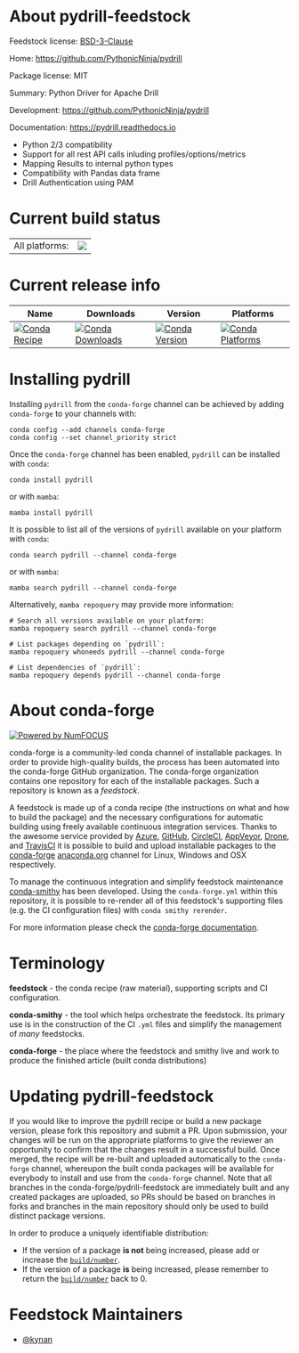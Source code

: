 About pydrill-feedstock
=======================

Feedstock license: [BSD-3-Clause](https://github.com/conda-forge/pydrill-feedstock/blob/main/LICENSE.txt)

Home: https://github.com/PythonicNinja/pydrill

Package license: MIT

Summary: Python Driver for Apache Drill

Development: https://github.com/PythonicNinja/pydrill

Documentation: https://pydrill.readthedocs.io

* Python 2/3 compatibility
* Support for all rest API calls inluding profiles/options/metrics
* Mapping Results to internal python types
* Compatibility with Pandas data frame
* Drill Authentication using PAM


Current build status
====================


<table><tr><td>All platforms:</td>
    <td>
      <a href="https://dev.azure.com/conda-forge/feedstock-builds/_build/latest?definitionId=12753&branchName=main">
        <img src="https://dev.azure.com/conda-forge/feedstock-builds/_apis/build/status/pydrill-feedstock?branchName=main">
      </a>
    </td>
  </tr>
</table>

Current release info
====================

| Name | Downloads | Version | Platforms |
| --- | --- | --- | --- |
| [![Conda Recipe](https://img.shields.io/badge/recipe-pydrill-green.svg)](https://anaconda.org/conda-forge/pydrill) | [![Conda Downloads](https://img.shields.io/conda/dn/conda-forge/pydrill.svg)](https://anaconda.org/conda-forge/pydrill) | [![Conda Version](https://img.shields.io/conda/vn/conda-forge/pydrill.svg)](https://anaconda.org/conda-forge/pydrill) | [![Conda Platforms](https://img.shields.io/conda/pn/conda-forge/pydrill.svg)](https://anaconda.org/conda-forge/pydrill) |

Installing pydrill
==================

Installing `pydrill` from the `conda-forge` channel can be achieved by adding `conda-forge` to your channels with:

```
conda config --add channels conda-forge
conda config --set channel_priority strict
```

Once the `conda-forge` channel has been enabled, `pydrill` can be installed with `conda`:

```
conda install pydrill
```

or with `mamba`:

```
mamba install pydrill
```

It is possible to list all of the versions of `pydrill` available on your platform with `conda`:

```
conda search pydrill --channel conda-forge
```

or with `mamba`:

```
mamba search pydrill --channel conda-forge
```

Alternatively, `mamba repoquery` may provide more information:

```
# Search all versions available on your platform:
mamba repoquery search pydrill --channel conda-forge

# List packages depending on `pydrill`:
mamba repoquery whoneeds pydrill --channel conda-forge

# List dependencies of `pydrill`:
mamba repoquery depends pydrill --channel conda-forge
```


About conda-forge
=================

[![Powered by
NumFOCUS](https://img.shields.io/badge/powered%20by-NumFOCUS-orange.svg?style=flat&colorA=E1523D&colorB=007D8A)](https://numfocus.org)

conda-forge is a community-led conda channel of installable packages.
In order to provide high-quality builds, the process has been automated into the
conda-forge GitHub organization. The conda-forge organization contains one repository
for each of the installable packages. Such a repository is known as a *feedstock*.

A feedstock is made up of a conda recipe (the instructions on what and how to build
the package) and the necessary configurations for automatic building using freely
available continuous integration services. Thanks to the awesome service provided by
[Azure](https://azure.microsoft.com/en-us/services/devops/), [GitHub](https://github.com/),
[CircleCI](https://circleci.com/), [AppVeyor](https://www.appveyor.com/),
[Drone](https://cloud.drone.io/welcome), and [TravisCI](https://travis-ci.com/)
it is possible to build and upload installable packages to the
[conda-forge](https://anaconda.org/conda-forge) [anaconda.org](https://anaconda.org/)
channel for Linux, Windows and OSX respectively.

To manage the continuous integration and simplify feedstock maintenance
[conda-smithy](https://github.com/conda-forge/conda-smithy) has been developed.
Using the ``conda-forge.yml`` within this repository, it is possible to re-render all of
this feedstock's supporting files (e.g. the CI configuration files) with ``conda smithy rerender``.

For more information please check the [conda-forge documentation](https://conda-forge.org/docs/).

Terminology
===========

**feedstock** - the conda recipe (raw material), supporting scripts and CI configuration.

**conda-smithy** - the tool which helps orchestrate the feedstock.
                   Its primary use is in the construction of the CI ``.yml`` files
                   and simplify the management of *many* feedstocks.

**conda-forge** - the place where the feedstock and smithy live and work to
                  produce the finished article (built conda distributions)


Updating pydrill-feedstock
==========================

If you would like to improve the pydrill recipe or build a new
package version, please fork this repository and submit a PR. Upon submission,
your changes will be run on the appropriate platforms to give the reviewer an
opportunity to confirm that the changes result in a successful build. Once
merged, the recipe will be re-built and uploaded automatically to the
`conda-forge` channel, whereupon the built conda packages will be available for
everybody to install and use from the `conda-forge` channel.
Note that all branches in the conda-forge/pydrill-feedstock are
immediately built and any created packages are uploaded, so PRs should be based
on branches in forks and branches in the main repository should only be used to
build distinct package versions.

In order to produce a uniquely identifiable distribution:
 * If the version of a package **is not** being increased, please add or increase
   the [``build/number``](https://docs.conda.io/projects/conda-build/en/latest/resources/define-metadata.html#build-number-and-string).
 * If the version of a package **is** being increased, please remember to return
   the [``build/number``](https://docs.conda.io/projects/conda-build/en/latest/resources/define-metadata.html#build-number-and-string)
   back to 0.

Feedstock Maintainers
=====================

* [@kynan](https://github.com/kynan/)


